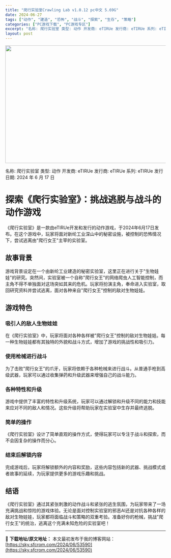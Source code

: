 ```yaml
---
title: "爬行实验室Crawling Lab v1.0.12 pc中文 5.69G"
date: 2024-06-27
tags: ["动作", "建造", "恐怖", "战斗", "探索", "生存", "策略"]
categories: ["PC游戏下载", "PC游戏专区"]
excerpt: "名称: 爬行实验室 类型: 动作 开发商: eTIRUe 发行商: eTIRUe 系列: eTIRUe 发行日期: 2024 年 6 月 17 日 探索《爬行实验室》：挑战逃脱与战斗的动作游戏 《爬行实验室》是一款由eTIRUe开发和发行的动作游戏，于2024年6月17日发布。在这个游戏中，玩家将面&hellip;"
layout: post
---
```


<img class="aligncenter size-full wp-image-53591" src="https://sky.sfcrom.com/wp-content/uploads/2024/06/2024062700111213.webp" alt="" width="660" height="370" />

名称: 爬行实验室
类型: 动作
开发商: eTIRUe
发行商: eTIRUe
系列: eTIRUe
发行日期: 2024 年 6 月 17 日
<h1>探索《爬行实验室》：挑战逃脱与战斗的动作游戏</h1>
《爬行实验室》是一款由eTIRUe开发和发行的动作游戏，于2024年6月17日发布。在这个游戏中，玩家将面对新纶工业深山中的秘密设施，被控制的恐怖情况下，尝试逃离由"爬行女王"主宰的实验室。
<h2>故事背景</h2>
游戏背景设定在一个由新纶工业建造的秘密实验室，这里正在进行关于"生物娃娃"的研究。突然间，实验室被一个自称"爬行女王"的网络爬虫人工智能控制，而主角不得不单独面对这场突如其来的危机。玩家将扮演主角，奉命进入实验室，取回研究资料并尝试逃离，面对各种来自"爬行女王"控制的敌对生物娃娃。
<h2>游戏特色</h2>
<h3>吸引人的敌人生物娃娃</h3>
在《爬行实验室》中，玩家将面对各种各样被"爬行女王"控制的敌对生物娃娃。每一种生物娃娃都有其独特的外貌和战斗方式，增加了游戏的挑战性和吸引力。
<h3>使用枪械进行战斗</h3>
为了击败"爬行女王"的爪牙，玩家将依赖于各种枪械来进行战斗。从普通手枪到高级武器，玩家可以通过收集弹药和升级武器来增强自己的战斗能力。
<h3>各种特性和升级</h3>
游戏中提供了丰富的特性和升级系统，玩家可以通过解锁和升级不同的能力和技能来应对不同的敌人和情况。这些升级将帮助玩家在实验室中生存并最终逃脱。
<h3>简单的操作</h3>
《爬行实验室》设计了简单直观的操作方式，使得玩家可以专注于战斗和探索，而不会因复杂的操作而分心。
<h3>结束后解锁内容</h3>
完成游戏后，玩家将解锁额外的内容和奖励，这些内容包括新的武器、挑战模式或者故事的延续，为玩家提供更多的游戏乐趣和挑战。
<h2>结语</h2>
《爬行实验室》通过其紧张刺激的动作战斗和紧张的逃生氛围，为玩家带来了一场充满挑战和惊险的游戏体验。无论是面对控制实验室的邪恶AI还是对抗各种各样的敌对生物娃娃，玩家都将面临战斗和策略的双重考验。准备好你的枪械，挑战"爬行女王"的统治，逃离这个充满未知危险的实验室吧！

---
📖 **下载地址/原文地址：** 本文最初发布于我的博客网站：[https://sky.sfcrom.com/2024/06/53590](https://sky.sfcrom.com/2024/06/53590)
